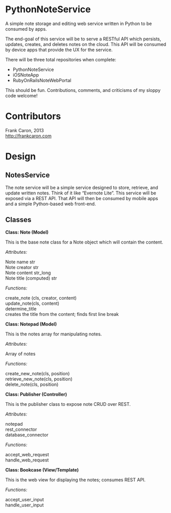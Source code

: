 PythonNoteService
=================

A simple note storage and editing web service written in Python to be consumed by apps.

The end-goal of this service will be to serve a RESTful API which persists, updates, creates, and deletes notes
on the cloud. This API will be consumed by device apps that provide the UX for the service.

There will be three total repositories when complete:
- PythonNoteService
- iOSNoteApp
- RubyOnRailsNoteWebPortal

This should be fun. Contributions, comments, and criticisms of my sloppy code welcome!

Contributors
=================
Frank Caron, 2013  
http://frankcaron.com

Design
=================

NotesService
------

The note service will be a simple service designed to store, retrieve, and update written notes. Think of it like “Evernote Lite”. This service will be exposed via a REST API. That API will then be consumed by mobile apps and a simple Python-based web front-end.

Classes
------

**Class: Note (Model)**

This is the base note class for a Note object which will contain the content.

*Attributes:*

Note name str  
Note creator str  
Note content str_long  
Note title (computed) str  

*Functions:*

create_note (cls, creator, content)  
update_note(cls, content)  
determine_title  
creates the title from the content; finds first line break  

**Class: Notepad (Model)**

This is the notes array for manipulating notes.

*Attributes:*

Array of notes  

*Functions:*

create_new_note(cls, position)  
retrieve_new_note(cls, position)    
delete_note(cls, position)

**Class: Publisher (Controller)**

This is the publisher class to expose note CRUD over REST.

*Attributes:*

notepad  
rest_connector  
database_connector  

*Functions:*

accept_web_request  
handle_web_request  

**Class: Bookcase (View/Template)**

This is the web view for displaying the notes; consumes REST API.

*Functions:*

accept_user_input  
handle_user_input  
